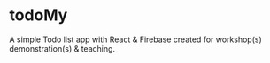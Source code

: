# todoMy

A simple Todo list app with React & Firebase created for workshop(s) demonstration(s) & teaching. 